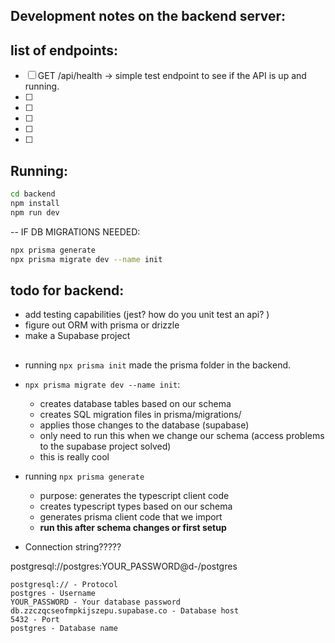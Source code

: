 ## Development notes on the backend server:

## list of endpoints:

- [ ] GET /api/health -> simple test endpoint to see if the API is up and running.
- [ ]
- [ ]
- [ ]
- [ ]
- [ ]

## Running:

```bash
cd backend
npm install
npm run dev
```

-- IF DB MIGRATIONS NEEDED:

```bash
npx prisma generate
npx prisma migrate dev --name init
```

## todo for backend:

- add testing capabilities (jest? how do you unit test an api? )
- figure out ORM with prisma or drizzle
- make a Supabase project

##

- running `npx prisma init` made the prisma folder in the backend.
- `npx prisma migrate dev --name init`:

  - creates database tables based on our schema
  - creates SQL migration files in prisma/migrations/
  - applies those changes to the database (supabase)
  - only need to run this when we change our schema (access problems to the supabase project solved)
  - this is really cool

- running `npx prisma generate`

  - purpose: generates the typescript client code
  - creates typescript types based on our schema
  - generates prisma client code that we import
  - **run this after schema changes or first setup**

- Connection string?????

postgresql://postgres:YOUR_PASSWORD@d-/postgres

```
postgresql:// - Protocol
postgres - Username
YOUR_PASSWORD - Your database password
db.zzczqcseofmpkijszepu.supabase.co - Database host
5432 - Port
postgres - Database name
```
